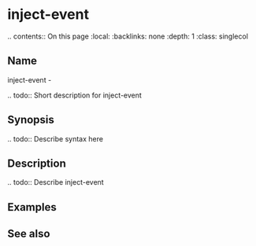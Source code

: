 

# inject-event

.. contents:: On this page
    :local:
    :backlinks: none
    :depth: 1
    :class: singlecol

Name
----
inject-event - 

.. todo::
    Short description for inject-event

Synopsis
--------
.. todo::
   Describe syntax here

Description
-----------
.. todo::
    Describe inject-event

Examples
--------

See also
--------

